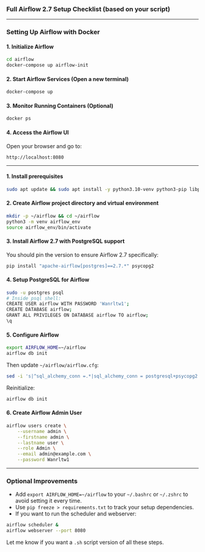 
###  **Full Airflow 2.7 Setup Checklist** (based on your script)
---

###  Setting Up Airflow with Docker

#### 1. Initialize Airflow

```bash
cd airflow
docker-compose up airflow-init
```

#### 2. Start Airflow Services (Open a new terminal)

```bash
docker-compose up
```

#### 3. Monitor Running Containers (Optional)

```bash
docker ps
```

#### 4. Access the Airflow UI

Open your browser and go to:

```
http://localhost:8080
```


---
#### 1. **Install prerequisites**

```bash
sudo apt update && sudo apt install -y python3.10-venv python3-pip libpq-dev postgresql postgresql-contrib
```

#### 2. **Create Airflow project directory and virtual environment**

```bash
mkdir -p ~/airflow && cd ~/airflow
python3 -m venv airflow_env
source airflow_env/bin/activate
```

#### 3. **Install Airflow 2.7 with PostgreSQL support**

You should pin the version to ensure Airflow 2.7 specifically:

```bash
pip install "apache-airflow[postgres]==2.7.*" psycopg2
```

#### 4. **Setup PostgreSQL for Airflow**

```bash
sudo -u postgres psql
# Inside psql shell:
CREATE USER airflow WITH PASSWORD 'Wanrltw1';
CREATE DATABASE airflow;
GRANT ALL PRIVILEGES ON DATABASE airflow TO airflow;
\q
```

#### 5. **Configure Airflow**

```bash
export AIRFLOW_HOME=~/airflow
airflow db init
```

Then update `~/airflow/airflow.cfg`:

```bash
sed -i 's|^sql_alchemy_conn =.*|sql_alchemy_conn = postgresql+psycopg2://airflow:Wanrltw1@localhost/airflow|' ~/airflow/airflow.cfg
```

Reinitialize:

```bash
airflow db init
```

#### 6. **Create Airflow Admin User**

```bash
airflow users create \
    --username admin \
    --firstname admin \
    --lastname user \
    --role Admin \
    --email admin@example.com \
    --password Wanrltw1
```

---

###  Optional Improvements

* Add `export AIRFLOW_HOME=~/airflow` to your `~/.bashrc` or `~/.zshrc` to avoid setting it every time.
* Use `pip freeze > requirements.txt` to track your setup dependencies.
* If you want to run the scheduler and webserver:

```bash
airflow scheduler &
airflow webserver --port 8080
```

Let me know if you want a `.sh` script version of all these steps.
